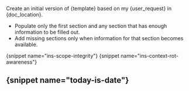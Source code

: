 Create an initial version of {template} based on my {user_request} in {doc_location}.

- Populate only the first section and any section that has enough information to be filled out.
- Add missing sections only when information for that section becomes available.

{snippet name="ins-scope-integrity"}
{snippet name="ins-context-rot-awareness"}

{snippet name="today-is-date"}
---
<template>
{snippet name="roadmap-template"}
</template>
